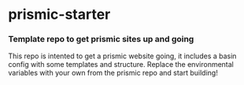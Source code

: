 # prismic-starter
### Template repo to get prismic sites up and going


This repo is intented to get a prismic website going, it includes a basin config with some templates and structure. Replace the environmental variables with your own from the prismic repo and start building!
